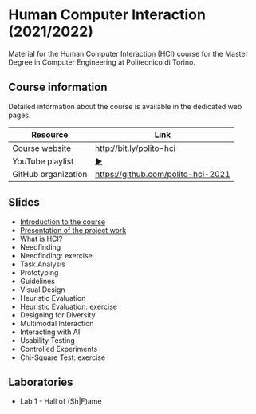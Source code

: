 # Human Computer Interaction (2021/2022)

Material for the Human Computer Interaction (HCI) course for the Master Degree in Computer Engineering at Politecnico di Torino.

## Course information

Detailed information about the course is available in the dedicated web pages.

| Resource | Link |
|---------|---|
| Course website | <http://bit.ly/polito-hci> |
| YouTube playlist | [:arrow_forward:](https://youtube.com/playlist?list=PLs7DWGc_wmwT-1N2vbRkLWrM6LIker9A-)|
| GitHub organization | <https://github.com/polito-hci-2021> |

## Slides

* [Introduction to the course](./slide/00-intro.pdf)
* [Presentation of the project work](./slide/01-project.pdf)
* What is HCI?
* Needfinding
* Needfinding: exercise
* Task Analysis
* Prototyping
* Guidelines
* Visual Design
* Heuristic Evaluation
* Heuristic Evaluation: exercise
* Designing for Diversity
* Multimodal Interaction
* Interacting with AI
* Usability Testing
* Controlled Experiments
* Chi-Square Test: exercise


## Laboratories
* Lab 1 - Hall of (Sh\|F)ame
